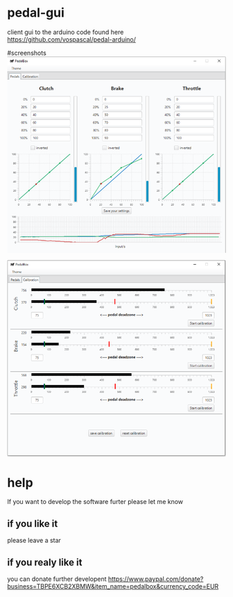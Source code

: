 # pedal-gui
client gui to the arduino code found here https://github.com/vospascal/pedal-arduino/

#screenshots
![Alt text](pedals_tab.png?raw=true "pedals tab")

![Alt text](calibration_tab.png?raw=true "calibration tab")

# help
If you want to develop the software furter please let me know

## if you like it
please leave a star

## if you realy like it
you can donate further developent https://www.paypal.com/donate?business=TBPE6XCB2XBMW&item_name=pedalbox&currency_code=EUR
